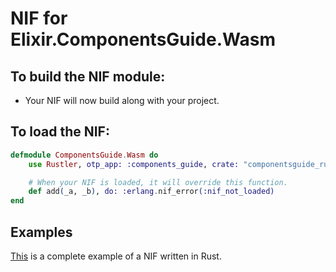 # NIF for Elixir.ComponentsGuide.Wasm

## To build the NIF module:

- Your NIF will now build along with your project.

## To load the NIF:

```elixir
defmodule ComponentsGuide.Wasm do
    use Rustler, otp_app: :components_guide, crate: "componentsguide_rustler_math"

    # When your NIF is loaded, it will override this function.
    def add(_a, _b), do: :erlang.nif_error(:nif_not_loaded)
end
```

## Examples

[This](https://github.com/hansihe/NifIo) is a complete example of a NIF written in Rust.
